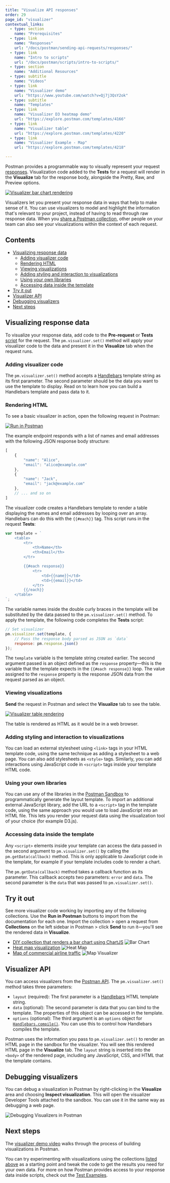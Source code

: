 ```yaml
---
title: "Visualize API responses"
order: 29
page_id: "visualizer"
contextual_links:
  - type: section
    name: "Prerequisites"
  - type: link
    name: "Responses"
    url: "/docs/postman/sending-api-requests/responses/"
  - type: link
    name: "Intro to scripts"
    url: "/docs/postman/scripts/intro-to-scripts/"
  - type: section
    name: "Additional Resources"
  - type: subtitle
    name: "Videos"
  - type: link
    name: "Visualizer demo"
    url: "https://www.youtube.com/watch?v=Qj7j3QsY2ok"
  - type: subtitle
    name: "Templates"
  - type: link
    name: "Visualizer D3 heatmap demo"
    url: "https://explore.postman.com/templates/4166"
  - type: link
    name: "Visualizer table"
    url: "https://explore.postman.com/templates/4220"
  - type: link
    name: "Visualizer Example - Map"
    url: "https://explore.postman.com/templates/4218"

---
```


Postman provides a programmable way to visually represent your request [responses](/docs/postman/sending_api_requests/responses/). Visualization code added to the __Tests__ for a request will render in the __Visualize__ tab for the response body, alongside the Pretty, Raw, and Preview options.

[![Visualizer bar chart rendering](https://assets.postman.com/postman-docs/visualizer-barchart.png)](https://assets.postman.com/postman-docs/visualizer_barchart.png)

Visualizers let you present your response data in ways that help to make sense of it. You can use visualizers to model and highlight the information that's relevant to your project, instead of having to read through raw response data. When you [share a Postman collection](/docs/postman/collections/sharing_collections/), other people on your team can also see your visualizations within the context of each request.

## Contents

* [Visualizing response data](#visualizing-response-data)
    * [Adding visualizer code](#adding-visualizer-code)
    * [Rendering HTML](#rendering-html)
    * [Viewing visualizations](#viewing-visualizations)
    * [Adding styling and interaction to visualizations](#adding-styling-and-interaction-to-visualizations)
    * [Using your own libraries](#using-your-own-libraries)
    * [Accessing data inside the template](#accessing-data-inside-the-template)
* [Try it out](#try-it-out)
* [Visualizer API](#visualizer-api)
* [Debugging visualizers](#debugging-visualizers)
* [Next steps](#next-steps)

## Visualizing response data

To visualize your response data, add code to the __Pre-request__ or __Tests__ [script](/docs/postman/scripts/intro_to_scripts/) for the request. The `pm.visualizer.set()` method will apply your visualizer code to the data and present it in the __Visualize__ tab when the request runs.

### Adding visualizer code

The `pm.visualizer.set()` method accepts a [Handlebars](https://handlebarsjs.com/) template string as its first parameter. The second parameter should be the data you want to use the template to display. Read on to learn how you can build a Handlebars template and pass data to it.

### Rendering HTML

To see a basic visualizer in action, open the following request in Postman:

[![Run in Postman](https://run.pstmn.io/button.svg)](https://app.getpostman.com/run-collection/4e3ee3d03f6e2e7fc250)

The example endpoint responds with a list of names and email addresses with the following JSON response body structure:

```js
[
    {
        "name": "Alice",
        "email": "alice@example.com"
    },
    {
        "name": "Jack",
        "email": "jack@example.com"
    },
    // ... and so on
]
```

The visualizer code creates a Handlebars template to render a table displaying the names and email addresses by looping over an array. Handlebars can do this with the `{{#each}}` tag. This script runs in the request __Tests__:

```js
var template = `
    <table>
        <tr>
            <th>Name</th>
            <th>Email</th>
        </tr>

        {{#each response}}
            <tr>
                <td>{{name}}</td>
                <td>{{email}}</td>
            </tr>
        {{/each}}
    </table>
`;
```

The variable names inside the double curly braces in the template will be substituted by the data passed to the `pm.visualizer.set()` method. To apply the template, the following code completes the __Tests__ script:

```js
// Set visualizer
pm.visualizer.set(template, {
    // Pass the response body parsed as JSON as `data`
    response: pm.response.json()
});
```

The `template` variable is the template string created earlier. The second argument passed is an object defined as the `response` property—this is the variable that the template expects in the `{{#each response}}` loop. The value assigned to the `response` property is the response JSON data from the request parsed as an object.

### Viewing visualizations

__Send__ the request in Postman and select the __Visualize__ tab to see the table.

[![Visualizer table rendering](https://assets.postman.com/postman-docs/visualizer_table.png)](https://app.getpostman.com/run-collection/4e3ee3d03f6e2e7fc250)

The table is rendered as HTML as it would be in a web browser.

### Adding styling and interaction to visualizations

You can load an external stylesheet using `<link>` tags in your HTML template code, using the same technique as adding a stylesheet to a web page. You can also add stylesheets as `<style>` tags. Similarly, you can add interactions using JavaScript code in `<script>` tags inside your template HTML code.

### Using your own libraries

You can use any of the libraries in the [Postman Sandbox](/docs/postman/scripts/postman-sandbox/) to programmatically generate the layout template. To import an additional external JavaScript library, add the URL to a `<script>` tag in the template code, using the same approach you would use to load JavaScript into an HTML file. This lets you render your request data using the visualization tool of your choice (for example D3.js).

### Accessing data inside the template

Any `<script>` elements inside your template can access the data passed in the second argument to `pm.visualizer.set()` by calling the `pm.getData(callback)` method. This is only applicable to JavaScript code in the template, for example if your template includes code to render a chart.

The `pm.getData(callback)` method takes a callback function as its parameter. This callback accepts two parameters: `error` and `data`. The second parameter is the `data` that was passed to `pm.visualizer.set()`.

## Try it out

See more visualizer code working by importing any of the following collections. Use the __Run in Postman__ buttons to import from the documentation for each one. Import the collection > open a request from __Collections__ on the left sidebar in Postman > click __Send__ to run it—you'll see the rendered data in __Visualize__.

* [DIY collection that renders a bar chart using ChartJS](https://documenter.getpostman.com/view/4946945/SVzz4KxB?version=latest)
![Bar Chart](/bar-chart-visualizer.png)
* [Heat map visualization](https://documenter.getpostman.com/view/4946945/SVzw6MYM?version=latest)
![Heat Map](/heat-map-visualizer.png)
* [Map of commercial airline traffic](https://documenter.getpostman.com/view/9215231/SW11XeM6?version=latest)
![Map Visualizer](/map-visualizer.png)

## Visualizer API

You can access visualizers from the [Postman API](/docs/postman/postman-api/intro-api/). The `pm.visualizer.set()` method takes three parameters:

* `layout` (required): The first parameter is a [Handlebars](https://handlebarsjs.com/) HTML template string.
* `data` (optional): The second parameter is data that you can bind to the template. The properties of this object can be accessed in the template.
* `options` (optional): The third argument is an `options` object for [`Handlebars.compile()`](https://handlebarsjs.com/reference.html). You can use this to control how Handlebars compiles the template.

Postman uses the information you pass to `pm.visualizer.set()` to render an HTML page in the sandbox for the visualizer. You will see this rendered HTML page in the __Visualize__ tab. The `layout` string is inserted into the `<body>` of the rendered page, including any JavaScript, CSS, and HTML that the template contains.

## Debugging visualizers

You can debug a visualization in Postman by right-clicking in the __Visualize__ area and choosing __Inspect visualization__. This will open the visualizer Developer Tools attached to the sandbox. You can use it in the same way as debugging a web page.

![Debugging Visualizers in Postman](https://assets.postman.com/postman-docs/visualizer-debugging.gif)

## Next steps

The [visualizer demo video](https://www.youtube.com/watch?v=Qj7j3QsY2ok) walks through the process of building visualizations in Postman.

You can try experimenting with visualizations using the collections [listed above](#try-it-out) as a starting point and tweak the code to get the results you need for your own data. For more on how Postman provides access to your response data inside scripts, check out the [Test Examples](/docs/postman/scripts/test-examples/).
